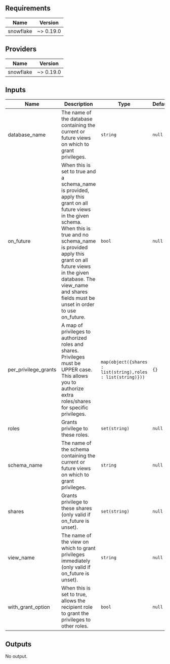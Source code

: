 <!-- START -->
## Requirements

| Name | Version |
|------|---------|
| snowflake | ~> 0.19.0 |

## Providers

| Name | Version |
|------|---------|
| snowflake | ~> 0.19.0 |

## Inputs

| Name | Description | Type | Default | Required |
|------|-------------|------|---------|:--------:|
| database\_name | The name of the database containing the current or future views on which to grant privileges. | `string` | `null` | no |
| on\_future | When this is set to true and a schema\_name is provided, apply this grant on all future views in the given schema. When this is true and no schema\_name is provided apply this grant on all future views in the given database. The view\_name and shares fields must be unset in order to use on\_future. | `bool` | `null` | no |
| per\_privilege\_grants | A map of privileges to authorized roles and shares. Privileges must be UPPER case.<br>  This allows you to authorize extra roles/shares for specific privileges. | `map(object({shares : list(string),roles : list(string)}))` | `{}` | no |
| roles | Grants privilege to these roles. | `set(string)` | `null` | no |
| schema\_name | The name of the schema containing the current or future views on which to grant privileges. | `string` | `null` | no |
| shares | Grants privilege to these shares (only valid if on\_future is unset). | `set(string)` | `null` | no |
| view\_name | The name of the view on which to grant privileges immediately (only valid if on\_future is unset). | `string` | `null` | no |
| with\_grant\_option | When this is set to true, allows the recipient role to grant the privileges to other roles. | `bool` | `null` | no |

## Outputs

No output.

<!-- END -->
